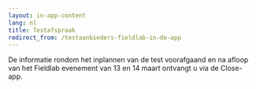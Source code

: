 ```yaml
---
layout: in-app-content
lang: nl
title: Testafspraak
redirect_from: /testaanbieders-fieldlab-in-de-app
---
```

De informatie rondom het inplannen van de test voorafgaand en na afloop van het Fieldlab evenement van 13 en 14 maart ontvangt u via de Close-app. 
